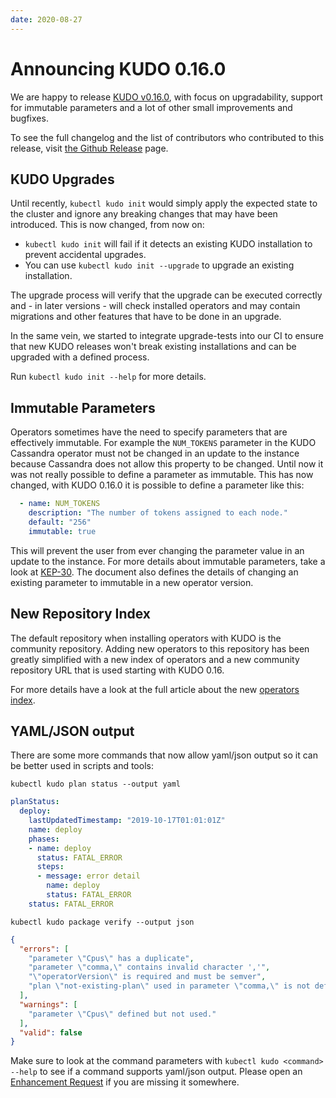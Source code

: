 ```yaml
---
date: 2020-08-27
---
```


# Announcing KUDO 0.16.0

We are happy to release [KUDO v0.16.0](https://github.com/kudobuilder/kudo/releases/tag/v0.16.0), with focus on upgradability, support for immutable parameters and a lot of other small improvements and bugfixes.

<!-- more -->

To see the full changelog and the list of contributors who contributed to this release, visit [the Github Release](https://github.com/kudobuilder/kudo/releases/tag/v0.16.0) page.

## KUDO Upgrades

Until recently, `kubectl kudo init` would simply apply the expected state to the cluster and ignore any breaking changes that may have been introduced. This is now changed, from now on:

- `kubectl kudo init` will fail if it detects an existing KUDO installation to prevent accidental upgrades.
- You can use `kubectl kudo init --upgrade` to upgrade an existing installation.

The upgrade process will verify that the upgrade can be executed correctly and - in later versions - will check installed operators and may contain migrations and other features that have to be done in an upgrade. 

In the same vein, we started to integrate upgrade-tests into our CI to ensure that new KUDO releases won't break existing installations and can be upgraded with a defined process.

Run `kubectl kudo init --help` for more details.

## Immutable Parameters

Operators sometimes have the need to specify parameters that are effectively immutable. For example the `NUM_TOKENS` parameter in the KUDO Cassandra operator must not be changed in an update to the instance because Cassandra does not allow this property to be changed. Until now it was not really possible to define a parameter as immutable. This has now changed, with KUDO 0.16.0 it is possible to define a parameter like this:

```yaml
  - name: NUM_TOKENS
    description: "The number of tokens assigned to each node."
    default: "256"
    immutable: true
```

This will prevent the user from ever changing the parameter value in an update to the instance. For more details about immutable parameters, take a look at [KEP-30](https://github.com/kudobuilder/kudo/blob/main/keps/0030-immutable-parameters.md). The document also defines the details of changing an existing parameter to immutable in a new operator version.


## New Repository Index

The default repository when installing operators with KUDO is the community repository. Adding new operators to this repository has been greatly simplified with a new index of operators and a new community repository URL that is used starting with KUDO 0.16.

For more details have a look at the full article about the new [operators index](blog-2020-08-25-introducing-operators-index.md).

## YAML/JSON output

There are some more commands that now allow yaml/json output so it can be better used in scripts and tools:

`kubectl kudo plan status --output yaml`
```yaml
planStatus:
  deploy:
    lastUpdatedTimestamp: "2019-10-17T01:01:01Z"
    name: deploy
    phases:
    - name: deploy
      status: FATAL_ERROR
      steps:
      - message: error detail
        name: deploy
        status: FATAL_ERROR
    status: FATAL_ERROR
``` 

`kubectl kudo package verify --output json`
```json
{
  "errors": [
    "parameter \"Cpus\" has a duplicate",
    "parameter \"comma,\" contains invalid character ','",
    "\"operatorVersion\" is required and must be semver",
    "plan \"not-existing-plan\" used in parameter \"comma,\" is not defined"
  ],
  "warnings": [
    "parameter \"Cpus\" defined but not used."
  ],
  "valid": false
}
```

Make sure to look at the command parameters with `kubectl kudo <command> --help` to see if a command supports yaml/json output. Please open an [Enhancement Request](https://github.com/kudobuilder/kudo/issues/new/choose) if you are missing it somewhere.

<Authors about="aneumann82" />
